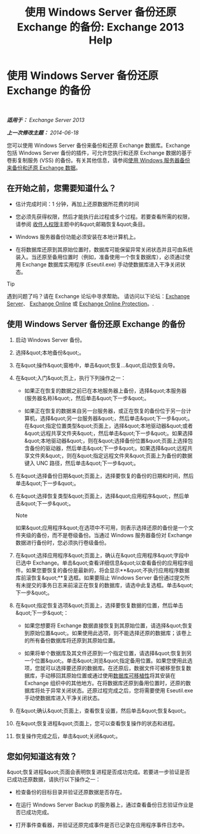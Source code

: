﻿---
title: '使用 Windows Server 备份还原 Exchange 的备份: Exchange 2013 Help'
TOCTitle: 使用 Windows Server 备份还原 Exchange 的备份
ms:assetid: 2d0f31dc-eb32-451a-8852-591269026506
ms:mtpsurl: https://technet.microsoft.com/zh-cn/library/Dd876864(v=EXCHG.150)
ms:contentKeyID: 50490129
ms.date: 05/21/2018
mtps_version: v=EXCHG.150
ms.translationtype: MT
---

# 使用 Windows Server 备份还原 Exchange 的备份

 

_**适用于：** Exchange Server 2013_

_**上一次修改主题：** 2014-06-18_

您可以使用 Windows Server 备份来备份和还原 Exchange 数据库。Exchange 包括 Windows Server 备份的插件，可允许您执行和还原 Exchange 数据的基于卷影复制服务 (VSS) 的备份。有关其他信息，请参阅[使用 Windows 服务器备份来备份和还原 Exchange 数据](using-windows-server-backup-to-back-up-and-restore-exchange-data-exchange-2013-help.md)。

## 在开始之前，您需要知道什么？

  - 估计完成时间：1 分钟，再加上还原数据所花费的时间

  - 您必须先获得权限，然后才能执行此过程或多个过程。若要查看所需的权限，请参阅 [收件人权限](recipients-permissions-exchange-2013-help.md)主题中的\&quot;邮箱恢复\&quot;条目。

  - Windows 服务器备份功能必须安装在本地计算机上。

  - 在将数据库还原到其原始位置时，数据库可能保留异常关闭状态并且可由系统装入。当还原至备用位置时（例如，准备使用一个恢复数据库），必须通过使用 Exchange 数据库实用程序 (Eseutil.exe) 手动使数据库进入干净关闭状态。

> [!tip]
> 遇到问题了吗？请在 Exchange 论坛中寻求帮助。 请访问以下论坛：<a href="https://go.microsoft.com/fwlink/p/?linkid=60612">Exchange Server</a>、 <a href="https://go.microsoft.com/fwlink/p/?linkid=267542">Exchange Online</a> 或 <a href="https://go.microsoft.com/fwlink/p/?linkid=285351">Exchange Online Protection</a>。.


## 使用 Windows Server 备份还原 Exchange 的备份

1.  启动 Windows Server 备份。

2.  选择\&quot;本地备份\&quot;。

3.  在\&quot;操作\&quot;窗格中，单击\&quot;恢复...\&quot;启动恢复向导。

4.  在\&quot;入门\&quot;页上，执行下列操作之一：
    
      - 如果正在恢复的数据之前已在本地服务器上备份，选择\&quot;本服务器 (服务器名称)\&quot;，然后单击\&quot;下一步\&quot;。
    
      - 如果正在恢复的数据来自另一台服务器，或正在恢复的备份位于另一台计算机，选择\&quot;另一台服务器\&quot;，然后单击\&quot;下一步\&quot;。在\&quot;指定位置类型\&quot;页面上，选择\&quot;本地驱动器\&quot;或者\&quot;远程共享文件夹\&quot;，然后单击\&quot;下一步\&quot;。如果选择\&quot;本地驱动器\&quot;，则在\&quot;选择备份位置\&quot;页面上选择包含备份的驱动器，然后单击\&quot;下一步\&quot;。如果选择\&quot;远程共享文件夹\&quot;，则在\&quot;指定远程文件夹\&quot;页面上为备份的数据键入 UNC 路径，然后单击\&quot;下一步\&quot;。

5.  在\&quot;选择备份日期\&quot;页面上，选择要恢复的备份的日期和时间，然后单击\&quot;下一步\&quot;。

6.  在\&quot;选择恢复类型\&quot;页面上，选择\&quot;应用程序\&quot;，然后单击\&quot;下一步\&quot;。
    
    > [!NOTE]
    > 如果&amp;quot;应用程序&amp;quot;在选项中不可用，则表示选择还原的备份是一个文件夹级的备份，而不是卷级备份。当通过 Windows 服务器备份对 Exchange 数据进行备份时，您必须执行卷级备份。


7.  在\&quot;选择应用程序\&quot;页面上，确认在\&quot;应用程序\&quot;字段中已选中 Exchange。单击\&quot;查看详细信息\&quot;以查看备份的应用程序组件。如果您要恢复的备份是最新的，将会显示**\&quot;不执行应用程序数据库前滚恢复\&quot;**复选框。如果要阻止 Windows Server 备份通过提交所有未提交的事务日志来前滚正在恢复的数据库，请选中此复选框。单击\&quot;下一步\&quot;。

8.  在\&quot;指定恢复选项\&quot;页面上，选择要恢复数据的位置，然后单击\&quot;下一步\&quot;：
    
      - 如果您想要将 Exchange 数据直接恢复到其原始位置，请选择\&quot;恢复到原始位置\&quot;。如果使用此选项，则不能选择还原的数据库；该卷上的所有备份数据库将还原到其原始位置。
    
      - 如果将单个数据库及其文件还原到一个指定位置，请选择\&quot;恢复到另一个位置\&quot;。单击\&quot;浏览\&quot;指定备用位置。如果您使用此选项，您就可以选择要还原的数据库。在还原后，数据文件可被移至恢复数据库，手动移回其原始位置或通过使用[数据库可移植性](database-portability-exchange-2013-help.md)将其安装在 Exchange 组织中的其他地方。在将数据库还原到备用位置时，还原的数据库将处于异常关闭状态。还原过程完成之后，您将需要使用 Eseutil.exe 手动使数据库进入干净关闭状态。

9.  在\&quot;确认\&quot;页面上，查看恢复设置，然后单击\&quot;恢复\&quot;。

10. 在\&quot;恢复进程\&quot;页面上，您可以查看恢复操作的状态和进程。

11. 恢复操作完成之后，单击\&quot;关闭\&quot;。

## 您如何知道这有效？

\&quot;恢复进程\&quot;页面会表明恢复进程是否成功完成。若要进一步验证是否已成功还原数据，请执行以下操作之一：

  - 检查备份的目标目录并验证还原数据是否存在。

  - 在运行 Windows Server Backup 的服务器上，通过查看备份日志验证作业是否已成功完成。

  - 打开事件查看器，并验证还原完成事件是否已记录在应用程序事件日志中。

